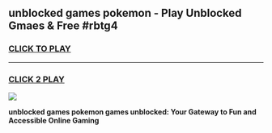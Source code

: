 
## unblocked games pokemon - Play Unblocked Gmaes & Free #rbtg4
<h3>
<a href="https://news.freeplayer.one?title=unblocked_games_pokemon&ref=26F">CLICK TO PLAY</a></h3>
<hr>

<h3>
<a href="https://news.freeplayer.one?title=unblocked_games_pokemon&ref=26F">CLICK 2 PLAY</a>
  
</h3>

<a href="https://news.freeplayer.one?title=unblocked_games_pokemon&ref=26F/"><img src="https://clearcache.store/games.png"></a>


**unblocked games pokemon games unblocked: Your Gateway to Fun and Accessible Online Gaming**
